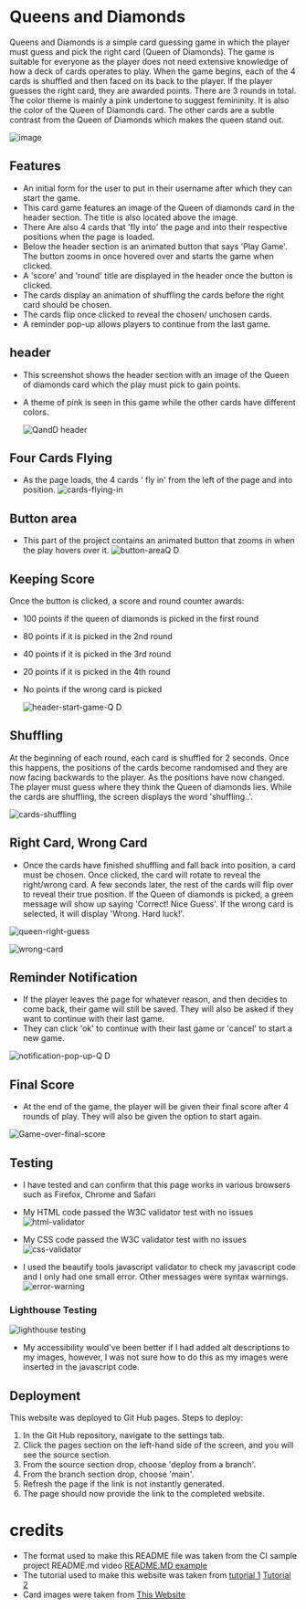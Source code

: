
# Queens and Diamonds
 
Queens and Diamonds is a simple card guessing game in which the player must guess and pick the right card (Queen of Diamonds). The game is suitable for everyone as the player does not need extensive knowledge of how a deck of cards operates to play. When the game begins, each of the 4 cards is shuffled and then faced on its back to the player. If the player guesses the right card, they are awarded points. There are 3 rounds in total. The color theme is mainly a pink undertone to suggest femininity. It is also the color of the Queen of Diamonds card. The other cards are a subtle contrast from the Queen of Diamonds which makes the queen stand out.
 
![image](https://user-images.githubusercontent.com/110638513/201011587-9bb162bb-d95b-43ac-8e2c-fed0e944721c.png)
## Features
* An initial form for the user to put in their username after which they can start the game.
* This card game features an image of the Queen of diamonds card in the header section. The title is also located above the image.
* There Are also 4 cards that 'fly into' the page and into their respective positions when the page is loaded.
* Below the header section is an animated button that says 'Play Game'. The button zooms in once hovered over and starts the game when clicked.
* A 'score' and 'round' title are displayed in the header once the button is clicked.
* The cards display an animation of shuffling the cards before the right card should be chosen.
* The cards flip once clicked to reveal the chosen/ unchosen cards.
* A reminder pop-up allows players to continue from the last game.
 
## header
* This screenshot shows the header section with an image of the Queen of diamonds card which the play must pick to gain points.
* A theme of pink is seen in this game while the other cards have different colors.
 
    ![QandD header](https://user-images.githubusercontent.com/110638513/201012091-5e4f1f84-d908-4ca2-ad67-cf767f1189bc.PNG)
 
## Four Cards Flying
 * As the page loads, the 4 cards ' fly in' from the left of the page and into position.
               ![cards-flying-in](https://user-images.githubusercontent.com/110638513/201000357-6c23243d-ced2-40e9-b875-cbfea61cce38.PNG)
 
 
## Button area
* This part of the project contains an animated button that zooms in when the play hovers over it.
              ![button-areaQ D](https://user-images.githubusercontent.com/110638513/200999878-d6f1249f-9749-4154-97a9-e72c3a9bb4ce.PNG)
 
## Keeping Score
 
Once the button is clicked, a score and round counter awards:
 
* 100 points if the queen of diamonds is picked in the first round
* 80 points if it is picked in the 2nd round
* 40 points if it is picked in the 3rd round
* 20 points if it is picked in the 4th round
* No points if the wrong card is picked
 
    ![header-start-game-Q D](https://user-images.githubusercontent.com/110638513/201002063-aca90758-8c99-48b0-bce9-ed134eda346e.PNG)
 
## Shuffling
At the beginning of each round, each card is shuffled for 2 seconds. Once this happens, the positions of the cards become randomised and they are now facing backwards to the player.
As the positions have now changed. The player must guess where they think the Queen of diamonds lies. While the cards are shuffling, the screen displays the word 'shuffling..'.
 
![cards-shuffling](https://user-images.githubusercontent.com/110638513/201002653-b705d1f1-5dc4-482a-a6da-4b998c80797c.PNG)
 
## Right Card, Wrong Card
 
* Once the cards have finished shuffling and fall back into position, a card must be chosen. Once clicked, the card will rotate to reveal the right/wrong card. A few seconds later, the rest of the cards will flip over to reveal their true position.
If the Queen of diamonds is picked, a green message will show up saying 'Correct! Nice Guess'. If the wrong card is selected, it will display 'Wrong. Hard luck!'.
 
 
![queen-right-guess](https://user-images.githubusercontent.com/110638513/201002675-3a35702b-fb66-4620-83a4-009b232d1207.PNG)
 
![wrong-card](https://user-images.githubusercontent.com/110638513/201003778-8e617a77-fd4e-406f-a77e-4d590966d221.PNG)
 
## Reminder Notification
 
* If the player leaves the page for whatever reason, and then decides to come back, their game will still be saved. They will also be asked if they want to continue with their last game.
* They can click 'ok' to continue with their last game or 'cancel' to start a new game.
 
![notification-pop-up-Q D](https://user-images.githubusercontent.com/110638513/201004969-c17f03b8-ddd3-4240-8ed8-b3d574450f8d.PNG)
 
## Final Score
 
* At the end of the game, the player will be given their final score after 4 rounds of play. They will also be given the option to start again.
 
![Game-over-final-score](https://user-images.githubusercontent.com/110638513/201005231-367ce592-9158-45bc-8c06-e11d1c18d5e1.PNG)
 
## Testing
 
* I have tested and can confirm that this page works in various browsers such as Firefox, Chrome and Safari
 
* My HTML code passed the  W3C validator test with no issues
![html-validator](https://user-images.githubusercontent.com/110638513/201006122-2bd3dd21-b693-41e3-88f7-bbb884d9dcfd.PNG)
 
*  My CSS code passed the  W3C validator test with no issues
![css-validator](https://user-images.githubusercontent.com/110638513/201006227-2fb6eccd-1e7d-411c-aad9-aa8be8b49ae0.PNG)
 
* I used the beautify tools javascript validator to check my javascript code and I only had one small error. Other messages were syntax warnings.
![error-warning](https://user-images.githubusercontent.com/110638513/201007074-d598ab9d-0b6a-4d4f-a6f2-4e5f82b80fee.PNG)
 
### Lighthouse Testing
 
![lighthouse testing](https://user-images.githubusercontent.com/110638513/201007914-f9ff712f-1ec4-4082-b302-488413cf8fc9.PNG)
* My accessibility would've been better if I had added alt descriptions to my images, however, I was not sure how to do this as my images were inserted in the javascript code.
 
## Deployment
This website was deployed to Git Hub pages.
Steps to deploy:
 
1. In the Git Hub repository, navigate to the settings tab.
2. Click the pages section on the left-hand side of the screen, and you will see the source section.
3. From the source section drop, choose 'deploy from a branch'.
4. From the branch section drop, choose 'main'.
5. Refresh the page if the link is not instantly generated.
6. The page should now provide the link to the completed website.
 
# credits
 
 
* The format used to make this README file was taken from the CI sample project README.md video [README.MD example](https://learn.codeinstitute.net/courses/course-v1:CodeInstitute+CSSE_PAGPPF+2021_Q2/courseware/66cf361c769a41d496f5001fae6f9be7/3b5cd5dc8313462aa5975a3c9b9a1a3c/)
* The tutorial used to make this website was taken from [tutorial 1](https://www.youtube.com/watch?v=uyVTJelJq0A&t=3216s)
                                                                [Tutorial 2](https://www.youtube.com/watch?v=Pcf4F5xa1xs )
* Card images were taken from [This Website](https://game-icons.net/1x1/aussiesim/card-ace-diamonds.html#download )  
 
